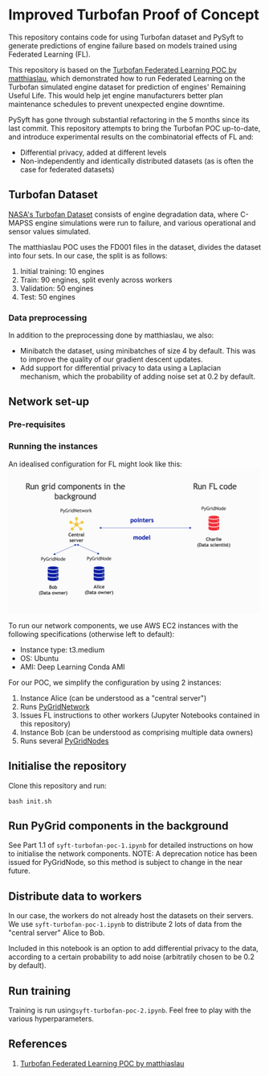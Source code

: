 # Improved Turbofan Proof of Concept
This repository contains code for using Turbofan dataset and PySyft to generate predictions of engine failure based on models trained using Federated Learning (FL).

This repository is based on the [Turbofan Federated Learning POC by matthiaslau](https://github.com/matthiaslau/Turbofan-Federated-Learning-POC), which demonstrated how to run Federated Learning on the Turbofan simulated engine dataset for prediction of engines' Remaining Useful Life. This would help jet engine manufacturers better plan maintenance schedules to prevent unexpected engine downtime.

PySyft has gone through substantial refactoring in the 5 months since its last commit. This repository attempts to bring the Turbofan POC up-to-date, and introduce experimental results on the combinatorial effects of FL and: 

* Differential privacy, added at different levels
* Non-independently and identically distributed datasets (as is often the case for federated datasets)

## Turbofan Dataset
[NASA's Turbofan Dataset](https://data.nasa.gov/dataset/Turbofan-engine-degradation-simulation-data-set/vrks-gjie) consists of engine degradation data, where C-MAPSS engine simulations were run to failure, and various operational and sensor values simulated.

The matthiaslau POC uses the FD001 files in the dataset, divides the dataset into four sets. In our case, the split is as follows:

1. Initial training: 10 engines
1. Train: 90 engines, split evenly across workers
1. Validation: 50 engines
1. Test: 50 engines

### Data preprocessing

In addition to the preprocessing done by matthiaslau, we also:

* Minibatch the dataset, using minibatches of size 4 by default. This was to improve the quality of our gradient descent updates.
* Add support for differential privacy to data using a Laplacian mechanism, which the probability of adding noise set at 0.2 by default.

## Network set-up
### Pre-requisites

### Running the instances
An idealised configuration for FL might look like this:
<img src="/images/network.png" alt="Idealised schematic of FL network components." width="500">

To run our network components, we use AWS EC2 instances with the following specifications (otherwise left to default):
* Instance type: t3.medium
* OS: Ubuntu
* AMI: Deep Learning Conda AMI 

For our POC, we simplify the configuration by using 2 instances:

1. Instance Alice (can be understood as a "central server")
  1. Runs [PyGridNetwork](https://github.com/OpenMined/PyGridNetwork)
  1. Issues FL instructions to other workers (Jupyter Notebooks contained in this repository)
1. Instance Bob (can be understood as comprising multiple data owners)
  1. Runs several [PyGridNodes](https://github.com/OpenMined/PyGridNode)
  
## Initialise the repository

Clone this repository and run:
```
bash init.sh
```

## Run PyGrid components in the background
See Part 1.1 of `syft-turbofan-poc-1.ipynb` for detailed instructions on how to initialise the network components. NOTE: A deprecation notice has been issued for PyGridNode, so this method is subject to change in the near future.

## Distribute data to workers
In our case, the workers do not already host the datasets on their servers. We use `syft-turbofan-poc-1.ipynb` to distribute 2 lots of data from the "central server" Alice to Bob.

Included in this notebook is an option to add differential privacy to the data, according to a certain probability to add noise (arbitratily chosen to be 0.2 by default).

## Run training
Training is run using`syft-turbofan-poc-2.ipynb`. Feel free to play with the various hyperparameters.

## References
1. [Turbofan Federated Learning POC by matthiaslau](https://github.com/matthiaslau/Turbofan-Federated-Learning-POC)
